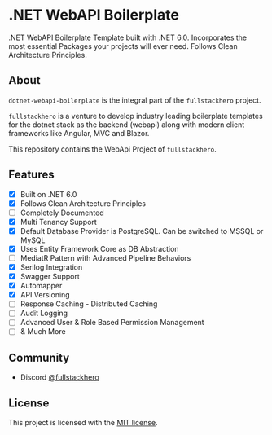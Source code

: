 # .NET WebAPI Boilerplate
.NET WebAPI Boilerplate Template built with .NET 6.0. Incorporates the most essential Packages your projects will ever need. Follows Clean Architecture Principles.

## About
 
`dotnet-webapi-boilerplate` is the integral part of the `fullstackhero` project.

`fullstackhero` is a venture to develop industry leading boilerplate templates for the dotnet stack as the backend (webapi) along with modern client frameworks like Angular, MVC and Blazor.

This repository contains the WebApi Project of `fullstackhero`.

## Features

- [x] Built on .NET 6.0
- [x] Follows Clean Architecture Principles
- [ ] Completely Documented
- [x] Multi Tenancy Support
- [x] Default Database Provider is PostgreSQL. Can be switched to MSSQL or MySQL
- [x] Uses Entity Framework Core as DB Abstraction
- [ ] MediatR Pattern with Advanced Pipeline Behaviors
- [x] Serilog Integration
- [x] Swagger Support
- [x] Automapper
- [x] API Versioning
- [ ] Response Caching - Distributed Caching
- [ ] Audit Logging
- [ ] Advanced User & Role Based Permission Management 
- [ ] & Much More

## Community

- Discord [@fullstackhero](https://discord.gg/gdgHRt4mMw)

## License

This project is licensed with the [MIT license](LICENSE).
